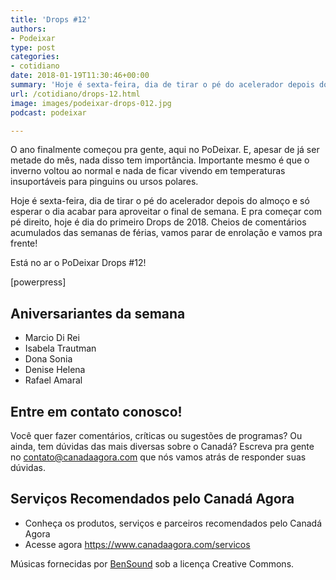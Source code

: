```yaml
---
title: 'Drops #12'
authors:
- Podeixar
type: post
categories:
- cotidiano
date: 2018-01-19T11:30:46+00:00
summary: 'Hoje é sexta-feira, dia de tirar o pé do acelerador depois do almoço e só esperar o dia acabar para aproveitar o final de semana. E pra começar com pé direito, hoje é dia do primeiro Drops de 2018. '
url: /cotidiano/drops-12.html
image: images/podeixar-drops-012.jpg
podcast: podeixar

---
```

O ano finalmente começou pra gente, aqui no PoDeixar. E, apesar de já ser metade do mês, nada disso tem importância. Importante mesmo é que o inverno voltou ao normal e nada de ficar vivendo em temperaturas insuportáveis para pinguins ou ursos polares.

Hoje é sexta-feira, dia de tirar o pé do acelerador depois do almoço e só esperar o dia acabar para aproveitar o final de semana. E pra começar com pé direito, hoje é dia do primeiro Drops de 2018. Cheios de comentários acumulados das semanas de férias, vamos parar de enrolação e vamos pra frente!

Está no ar o PoDeixar Drops #12!

[powerpress]

## Aniversariantes da semana

  * Marcio Di Rei
  * Isabela Trautman
  * Dona Sonia
  * Denise Helena
  * Rafael Amaral

## Entre em contato conosco!

Você quer fazer comentários, críticas ou sugestões de programas? Ou ainda, tem dúvidas das mais diversas sobre o Canadá? Escreva pra gente no <contato@canadaagora.com> que nós vamos atrás de responder suas dúvidas.

## Serviços Recomendados pelo Canadá Agora

  * Conheça os produtos, serviços e parceiros recomendados pelo Canadá Agora
  * Acesse agora <https://www.canadaagora.com/servicos>

Músicas fornecidas por <a href="http://www.bensound.com/" target="_blank" rel="noopener noreferrer">BenSound</a> sob a licença Creative Commons.